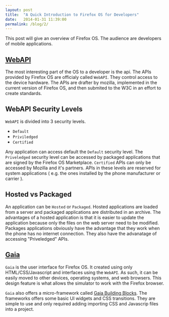 ```yaml
---
layout: post
title:  "A Quick Introduction to Firefox OS for Developers"
date:   2014-01-31 11:39:00
permalink: /blog/2/
---
```


This post will give an overview of Firefox OS. The audience are developers of mobile applications.

## [WebAPI](https://developer.mozilla.org/en-US/docs/WebAPI)

The most interesting part of the OS to a developer is the api. The APIs provided by Firefox OS are officialy called `WebAPI`. They control access to the device hardware. The APIs are drafter by mozilla, implemented in the current version of Firefox OS, and then submited to the W3C in an effort to create standards. 

## WebAPI Security Levels

`WebAPI` is divided into 3 security levels.

* `Default`
* `Priviledged`
* `Certified`

Any application can access default the `Default` security level. The `Priveledged` security level can be accessed by packaged applications that are signed by the Firefox OS Marketplace. `Certified` APIs can only be accessed by Mozilla and it's partners. APIs in these levels are reserved for system applications ( e.g. the ones installed by the phone manufacturer or carrier ).

## Hosted vs Packaged

An application can be `Hosted` or `Packaged`. Hosted applications are loaded from a server and packaged applications are distributed in an archive. The advantages of a hosted application is that it is easier to update the application because only the files on the web server need to be modified. Packages applications obviously have the advantage that they work when the phone has no internet connection. They also have the advanatage of accessing "Priveledged" APIs.

## [Gaia](https://developer.mozilla.org/en-US/Firefox_OS/Platform/Gaia)

`Gaia` is the user interface for Firefox OS. It created using only HTML/CSS/Javascript and interfaces using the `WebAPI`. As such, it can be easily moved to other devices, operating systems, and web browsers. This design feature is what allows the simulator to work with the Firefox browser.

`Gaia` also offers a micro-framework called [Gaia Building Blocks](http://buildingfirefoxos.com/building-blocks). The frameworks offers some basic UI widgets and CSS transitions. They are simple to use and only required adding importing CSS and Javascrip files into a project.


